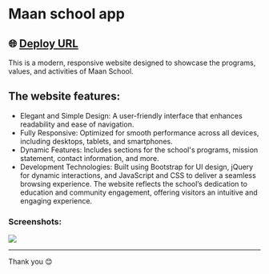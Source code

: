 # Maan school app
🌐 [Deploy URL](https://maan-school.netlify.app/) 
---
This is a modern, responsive website designed to showcase the programs, values, and activities of Maan School.

## The website features:
- Elegant and Simple Design: A user-friendly interface that enhances readability and ease of navigation.
- Fully Responsive: Optimized for smooth performance across all devices, including desktops, tablets, and smartphones.
- Dynamic Features: Includes sections for the school's programs, mission statement, contact information, and more.
- Development Technologies: Built using Bootstrap for UI design, jQuery for dynamic interactions, and JavaScript and CSS to deliver a seamless browsing experience.
The website reflects the school’s dedication to education and community engagement, offering visitors an intuitive and engaging experience.


### Screenshots:

![](https://nawjha.tech/assets/images/portfolio/maan.png)


---

Thank you 😊
